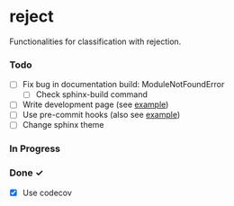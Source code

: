 # reject

Functionalities for classification with rejection.

### Todo
- [ ] Fix bug in documentation build: ModuleNotFoundError
  - [ ] Check sphinx-build command
- [ ] Write development page (see [example](https://airflow-dbt-python.readthedocs.io/en/latest/development.html))
- [ ] Use pre-commit hooks (also see [example](https://airflow-dbt-python.readthedocs.io/en/latest/development.html#pre-commit-hooks))
- [ ] Change sphinx theme

### In Progress


### Done ✓
- [x] Use codecov